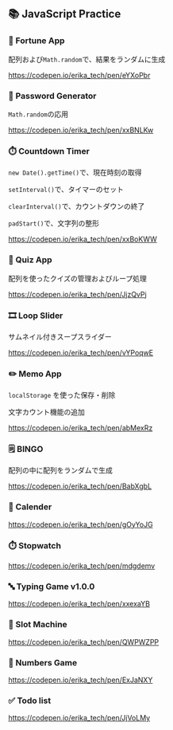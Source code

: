 ## 📚 JavaScript Practice

### 🔮 Fortune App
配列および`Math.random`で、結果をランダムに生成

https://codepen.io/erika_tech/pen/eYXoPbr

### 🔧 Password Generator
`Math.random`の応用

https://codepen.io/erika_tech/pen/xxBNLKw

### ⏱️ Countdown Timer
`new Date().getTime()`で、現在時刻の取得

`setInterval()`で、タイマーのセット

`clearInterval()`で、カウントダウンの終了

`padStart()`で、文字列の整形

https://codepen.io/erika_tech/pen/xxBoKWW

### 🧐 Quiz App
配列を使ったクイズの管理およびループ処理

https://codepen.io/erika_tech/pen/JjzQvPj

### 🎞️ Loop Slider
サムネイル付きスープスライダー

https://codepen.io/erika_tech/pen/vYPoqwE

### ✏️ Memo App
`localStorage` を使った保存・削除

文字カウント機能の追加

https://codepen.io/erika_tech/pen/abMexRz

### 🗒️ BINGO
配列の中に配列をランダムで生成

https://codepen.io/erika_tech/pen/BabXgbL

### 📅 Calender

https://codepen.io/erika_tech/pen/gOyYoJG

### ⏱️ Stopwatch

https://codepen.io/erika_tech/pen/mdgdemv

### 🔤 Typing Game v1.0.0

https://codepen.io/erika_tech/pen/xxexaYB

### 👾 Slot Machine

https://codepen.io/erika_tech/pen/QWPWZPP

### 🔢 Numbers Game

https://codepen.io/erika_tech/pen/ExJaNXY

### ✅ Todo list

https://codepen.io/erika_tech/pen/JjVoLMy